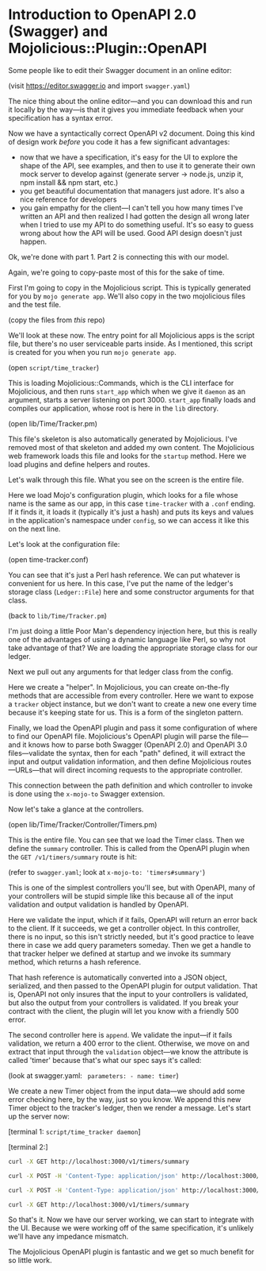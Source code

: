 # Introduction to OpenAPI 2.0 (Swagger) and Mojolicious::Plugin::OpenAPI

Some people like to edit their Swagger document in an online editor:

(visit https://editor.swagger.io and import `swagger.yaml`)

The nice thing about the online editor—and you can download this and run it locally by the way—is that it gives you immediate feedback when your specification has a syntax error.

Now we have a syntactically correct OpenAPI v2 document. Doing this kind of design work *before* you code it has a few significant advantages:

- now that we have a specification, it's easy for the UI to explore the shape of the API, see examples, and then to use it to generate their own mock server to develop against (generate server -> node.js, unzip it, npm install && npm start, etc.)
- you get beautiful documentation that managers just adore. It's also a nice reference for developers
- you gain empathy for the client—I can't tell you how many times I've written an API and then realized I had gotten the design all wrong later when I tried to use my API to do something useful. It's so easy to guess wrong about how the API will be used. Good API design doesn't just happen.

Ok, we're done with part 1. Part 2 is connecting this with our model.

Again, we're going to copy-paste most of this for the sake of time.

First I'm going to copy in the Mojolicious script. This is typically generated for you by `mojo generate app`. We'll also copy in the two mojolicious files and the test file.

(copy the files from *this* repo)

We'll look at these now. The entry point for all Mojolicious apps is the script file, but there's no user serviceable parts inside. As I mentioned, this script is created for you when you run `mojo generate app`.

(open `script/time_tracker`)

This is loading Mojolicious::Commands, which is the CLI interface for Mojolicious, and then runs `start_app` which when we give it `daemon` as an argument, starts a server listening on port 3000. `start_app` finally loads and compiles our application, whose root is here in the `lib` directory.

(open lib/Time/Tracker.pm)

This file's skeleton is also automatically generated by Mojolicious. I've removed most of that skeleton and added my own content. The Mojolicious web framework loads this file and looks for the `startup` method. Here we load plugins and define helpers and routes.

Let's walk through this file. What you see on the screen is the entire file.

Here we load Mojo's configuration plugin, which looks for a file whose name is the same as our app, in this case `time-tracker` with a `.conf` ending. If it finds it, it loads it (typically it's just a hash) and puts its keys and values in the application's namespace under `config`, so we can access it like this on the next line.

Let's look at the configuration file:

(open time-tracker.conf)

You can see that it's just a Perl hash reference. We can put whatever is convenient for us here. In this case, I've put the name of the ledger's storage class (`Ledger::File`) here and some constructor arguments for that class.

(back to `lib/Time/Tracker.pm`)

I'm just doing a little Poor Man's dependency injection here, but this is really one of the advantages of using a dynamic language like Perl, so why not take advantage of that? We are loading the appropriate storage class for our ledger.

Next we pull out any arguments for that ledger class from the config.

Here we create a "helper". In Mojolicious, you can create on-the-fly methods that are accessible from every controller. Here we want to expose a `tracker` object instance, but we don't want to create a new one every time because it's keeping state for us. This is a form of the singleton pattern.

Finally, we load the OpenAPI plugin and pass it some configuration of where to find our OpenAPI file. Mojolicious's OpenAPI plugin will parse the file—and it knows how to parse both Swagger (OpenAPI 2.0) and OpenAPI 3.0 files—validate the syntax, then for each "path" defined, it will extract the input and output validation information, and then define Mojolicious routes—URLs—that will direct incoming requests to the appropriate controller.

This connection between the path definition and which controller to invoke is done using the `x-mojo-to` Swagger extension.

Now let's take a glance at the controllers.

(open lib/Time/Tracker/Controller/Timers.pm)

This is the entire file. You can see that we load the Timer class. Then we define the `summary` controller. This is called from the OpenAPI plugin when the `GET /v1/timers/summary` route is hit:

(refer to `swagger.yaml`; look at `x-mojo-to: 'timers#summary'`)

This is one of the simplest controllers you'll see, but with OpenAPI, many of your controllers will be stupid simple like this because all of the input validation and output validation is handled by OpenAPI.

Here we validate the input, which if it fails, OpenAPI will return an error back to the client. If it succeeds, we get a controller object. In this controller, there is no input, so this isn't strictly needed, but it's good practice to leave there in case we add query parameters someday. Then we get a handle to that tracker helper we defined at startup and we invoke its summary method, which returns a hash reference.

That hash reference is automatically converted into a JSON object, serialized, and then passed to the OpenAPI plugin for output validation. That is, OpenAPI not only insures that the input to your controllers is validated, but also the output from your controllers is validated. If you break your contract with the client, the plugin will let you know with a friendly 500 error.

The second controller here is `append`. We validate the input—if it fails validation, we return a 400 error to the client. Otherwise, we move on and extract that input through the `validation` object—we know the attribute is called 'timer' because that's what our spec says it's called:

(look at swagger.yaml: ` parameters: - name: timer`)

We create a new Timer object from the input data—we should add some error checking here, by the way, just so you know. We append this new Timer object to the tracker's ledger, then we render a message. Let's start up the server now:

[terminal 1: `script/time_tracker daemon`]

[terminal 2:]

```sh
curl -X GET http://localhost:3000/v1/timers/summary

curl -X POST -H 'Content-Type: application/json' http://localhost:3000/v1/timers -d '{"start":500,"stop":1000,"activity":"meeting"}'

curl -X POST -H 'Content-Type: application/json' http://localhost:3000/v1/timers -d '{"start":1000,"stop":2000,"activity":"working"}'

curl -X GET http://localhost:3000/v1/timers/summary
```

So that's it. Now we have our server working, we can start to integrate with the UI. Because we were working off of the same specification, it's unlikely we'll have any impedance mismatch.

The Mojolicious OpenAPI plugin is fantastic and we get so much benefit for so little work.
